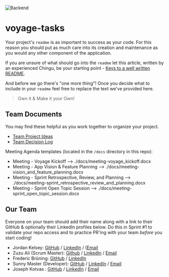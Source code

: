 ![Backend](https://github.com/chingu-voyages/V53-tier3-team-35/actions/workflows/backend-tests.yml/badge.svg)

# voyage-tasks

Your project's `readme` is as important to success as your code. For 
this reason you should put as much care into its creation and maintenance
as you would any other component of the application.

If you are unsure of what should go into the `readme` let this article,
written by an experienced Chingu, be your starting point - 
[Keys to a well written README](https://tinyurl.com/yk3wubft).

And before we go there's "one more thing"! Once you decide what to include
in your `readme` feel free to replace the text we've provided here.

> Own it & Make it your Own!

## Team Documents

You may find these helpful as you work together to organize your project.

- [Team Project Ideas](./docs/team_project_ideas.md)
- [Team Decision Log](./docs/team_decision_log.md)

Meeting Agenda templates (located in the `/docs` directory in this repo):

- Meeting - Voyage Kickoff --> ./docs/meeting-voyage_kickoff.docx
- Meeting - App Vision & Feature Planning --> ./docs/meeting-vision_and_feature_planning.docx
- Meeting - Sprint Retrospective, Review, and Planning --> ./docs/meeting-sprint_retrospective_review_and_planning.docx
- Meeting - Sprint Open Topic Session --> ./docs/meeting-sprint_open_topic_session.docx

## Our Team

Everyone on your team should add their name along with a link to their GitHub
& optionally their LinkedIn profiles below. Do this in Sprint #1 to validate
your repo access and to practice PR'ing with your team *before* you start
coding!

- Jordan Kelsey: [GitHub](https://github.com/ProgramStuff) / [LinkedIn](https://www.linkedin.com/in/jordan~kelsey) / ([Email](jordan-kelsey@outlook.com)
- Zuzu Ali (Scrum Master): [Github](https://github.com/zuweeali) / [LinkedIn](https://www.linkedin.com/in/zuwaira-aliyu-mohammed/) / [Email](zuweeali@gmail.com)
- Frederic Brüning: [GitHub](https://github.com/brueningf) / [LinkedIn](https://linkedin.com/in/frederic-bruening)
- Sunny Master (Developer): [GitHub](https://github.com/Sunny-Master) / [LinkedIn](https://www.linkedin.com/in/sunnymaster/) / [Email](master.codeworks@gmail.com)
- Joseph Kotvas : [GitHub](https://github.com/joekotvas) / [LinkedIn](https://linkedin.com/in/joekotvas) / [Email](mailto:joseph@jokma.com)
